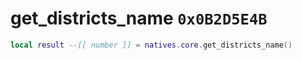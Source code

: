 # get_districts_name `0x0B2D5E4B`

```lua
local result --[[ number ]] = natives.core.get_districts_name()
```